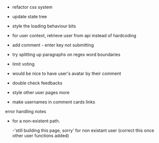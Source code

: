 - refactor css system
- update state tree
- style the loading behaviour bits

- for user context, retrieve user from api instead of hardcoding
- add comment - enter key not submitting
- try splitting up paragraphs on regex word boundaries
- limit voting
- would be nice to have user's avatar by their comment
- double check feedbacks

- style other user pages more
- make usernames in comment cards links

error handling notes

- for a non-existent path.

  -'still building this page, sorry' for non existant user (correct this once other user functions added)
